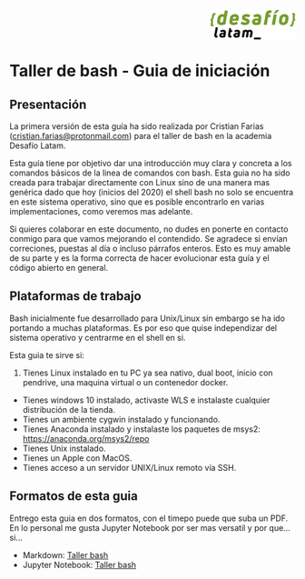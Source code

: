<img src="img/logo.png" align="right" width="150"><br /><br /><br />

# Taller de bash - Guia de iniciación

## Presentación

La primera versión de esta guía ha sido realizada por Cristian Farias (cristian.farias@protonmail.com) para el taller de bash en la academia Desafío Latam.  

Esta guía tiene por objetivo dar una introducción muy clara y concreta a los comandos básicos de la linea de comandos con bash.  Esta guia no ha sido creada para trabajar directamente con Linux sino de una manera mas genérica dado que hoy (inicios del 2020) el shell bash no solo se encuentra en este sistema operativo, sino que es posible encontrarlo en varias implementaciones, como veremos mas adelante.

Si quieres colaborar en este documento, no dudes en ponerte en contacto conmigo para que vamos mejorando el contendido. Se agradece si envían correciones, puestas al día o incluso párrafos enteros. Esto es muy amable de su parte y es la forma correcta de hacer evolucionar esta guía y el código abierto en general.

## Plataformas de trabajo

Bash inicialmente fue desarrollado para Unix/Linux sin embargo se ha ido portando a muchas plataformas.  Es por eso que quise independizar del sistema operativo y centrarme en el shell en si.

Esta guia te sirve si:

1. Tienes Linux instalado en tu PC ya sea nativo, dual boot, inicio con pendrive, una maquina virtual o un contenedor docker.
- Tienes windows 10 instalado, activaste WLS e instalaste cualquier distribución de la tienda.
- Tienes un ambiente cygwin instalado y funcionando.
- Tienes Anaconda instalado y instalaste los paquetes de msys2: https://anaconda.org/msys2/repo
- Tienes Unix instalado.
- Tienes un Apple con MacOS.
- Tienes acceso a un servidor UNIX/Linux remoto vía SSH.

## Formatos de esta guia
Entrego esta guia en dos formatos, con el timepo puede que suba un PDF.
En lo personal me gusta Jupyter Notebook por ser mas versatil y por que... si...

- Markdown: [Taller bash](https://github.com/fariax/Desafiolatam-taller_bash/blob/master/Taller-Bash.md)
- Jupyter Notebook: [Taller bash](https://github.com/fariax/Desafiolatam-taller_bash/blob/master/Taller-Bash.ipynb)
